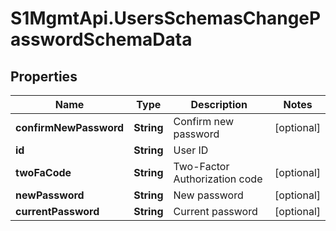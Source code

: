 # S1MgmtApi.UsersSchemasChangePasswordSchemaData

## Properties
Name | Type | Description | Notes
------------ | ------------- | ------------- | -------------
**confirmNewPassword** | **String** | Confirm new password | [optional] 
**id** | **String** | User ID | 
**twoFaCode** | **String** | Two-Factor Authorization code | [optional] 
**newPassword** | **String** | New password | [optional] 
**currentPassword** | **String** | Current password | [optional] 



